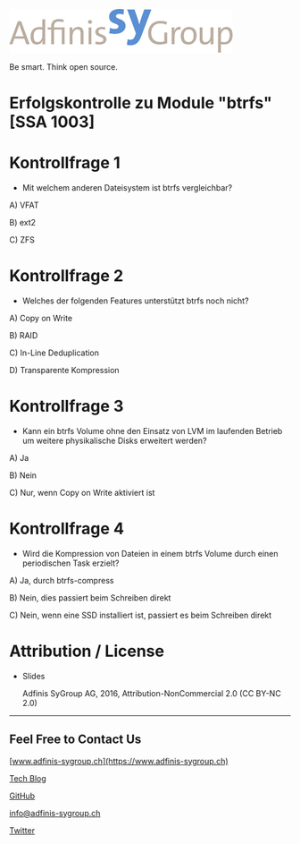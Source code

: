 ![](pics_02/adfinis_sygroup_logo.png)

Be smart. Think open source.

# Erfolgskontrolle zu Module "btrfs" [SSA 1003]

# Kontrollfrage 1

* Mit welchem anderen Dateisystem ist btrfs vergleichbar?

A) VFAT

B) ext2

C) ZFS

# Kontrollfrage 2

* Welches der folgenden Features unterstützt btrfs noch nicht?

A) Copy on Write

B) RAID

C) In-Line Deduplication

D) Transparente Kompression

# Kontrollfrage 3

* Kann ein btrfs Volume ohne den Einsatz von LVM im laufenden Betrieb um weitere physikalische Disks erweitert werden?

A) Ja

B) Nein

C) Nur, wenn Copy on Write aktiviert ist

# Kontrollfrage 4

* Wird die Kompression von Dateien in einem btrfs Volume durch einen periodischen Task erzielt?

A) Ja, durch btrfs-compress

B) Nein, dies passiert beim Schreiben direkt

C) Nein, wenn eine SSD installiert ist, passiert es beim Schreiben direkt

# Attribution / License

* Slides

  Adfinis SyGroup AG, 2016, Attribution-NonCommercial 2.0 (CC BY-NC 2.0)

---

## Feel Free to Contact Us

[www.adfinis-sygroup.ch](https://www.adfinis-sygroup.ch)

[Tech Blog](https://www.adfinis-sygroup.ch/blog)

[GitHub](https://github.com/adfinis-sygroup)

<info@adfinis-sygroup.ch>

[Twitter](https://twitter.com/adfinissygroup)
